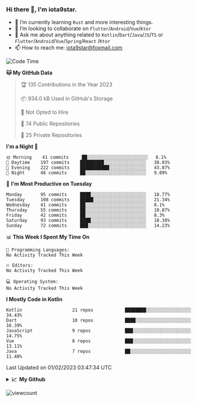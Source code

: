 ### Hi there 👋, I'm iota9star.

- 🌱 I’m currently learning `Rust` and more interesting things.
- 👯 I’m looking to collaborate on `Flutter`/`Android`/`Vue`/`Ktor`
- 💬 Ask me about anything related to `Kotlin`/`Dart`/`Java`/`JS`/`TS` or `Flutter`/`Android`/`Vue`/`Spring`/`React`
  /`Ktor`
- 📫 How to reach me: [iota9star@foxmail.com](iota9star@foxmail.com)



<!--START_SECTION:waka-->
![Code Time](http://img.shields.io/badge/Code%20Time-3%2C090%20hrs%2054%20mins-blue)

**🐱 My GitHub Data** 

> 🏆 135 Contributions in the Year 2023
 > 
> 📦 934.0 kB Used in GitHub's Storage 
 > 
> 🚫 Not Opted to Hire
 > 
> 📜 74 Public Repositories 
 > 
> 🔑 25 Private Repositories  
 > 
**I'm a Night 🦉** 

```text
🌞 Morning    41 commits     ██░░░░░░░░░░░░░░░░░░░░░░░   8.1% 
🌆 Daytime    197 commits    █████████░░░░░░░░░░░░░░░░   38.93% 
🌃 Evening    222 commits    ███████████░░░░░░░░░░░░░░   43.87% 
🌙 Night      46 commits     ██░░░░░░░░░░░░░░░░░░░░░░░   9.09%

```
📅 **I'm Most Productive on Tuesday** 

```text
Monday       95 commits     ████░░░░░░░░░░░░░░░░░░░░░   18.77% 
Tuesday      108 commits    █████░░░░░░░░░░░░░░░░░░░░   21.34% 
Wednesday    41 commits     ██░░░░░░░░░░░░░░░░░░░░░░░   8.1% 
Thursday     55 commits     ██░░░░░░░░░░░░░░░░░░░░░░░   10.87% 
Friday       42 commits     ██░░░░░░░░░░░░░░░░░░░░░░░   8.3% 
Saturday     93 commits     ████░░░░░░░░░░░░░░░░░░░░░   18.38% 
Sunday       72 commits     ███░░░░░░░░░░░░░░░░░░░░░░   14.23%

```


📊 **This Week I Spent My Time On** 

```text
💬 Programming Languages: 
No Activity Tracked This Week

🔥 Editors: 
No Activity Tracked This Week

💻 Operating System: 
No Activity Tracked This Week

```

**I Mostly Code in Kotlin** 

```text
Kotlin                   21 repos            ████████░░░░░░░░░░░░░░░░░   34.43% 
Dart                     10 repos            ████░░░░░░░░░░░░░░░░░░░░░   16.39% 
JavaScript               9 repos             ███░░░░░░░░░░░░░░░░░░░░░░   14.75% 
Vue                      8 repos             ███░░░░░░░░░░░░░░░░░░░░░░   13.11% 
Java                     7 repos             ██░░░░░░░░░░░░░░░░░░░░░░░   11.48%

```



 Last Updated on 01/02/2023 03:47:34 UTC
<!--END_SECTION:waka-->

<details>
  <summary><b>📈&nbsp;&nbsp;My Github</b></summary>
  <br>
  <img src='https://github-profile-trophy.vercel.app/?username=iota9star'>
  <img src='https://bad-apple-github-readme.vercel.app/api?show_bg=1&username=iota9star&hide_title=true'>
  <img src='http://cr-skills-chart-widget.azurewebsites.net/api/api?username=iota9star'>
</details>


![viewcount](https://count.getloli.com/get/@iota9star?theme=rule34)
